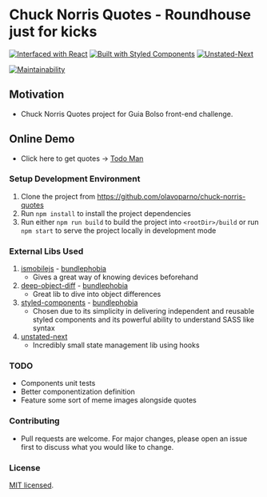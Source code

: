 # Chuck Norris Quotes - Roundhouse just for kicks

[![Interfaced with React](https://d2eip9sf3oo6c2.cloudfront.net/tags/images/000/000/026/square_128/react.png "Interfaced with React")](https://reactjs.org/)
[![Built with Styled Components](https://jpoissonnier.gallerycdn.vsassets.io/extensions/jpoissonnier/vscode-styled-components/0.0.26/1553589418918/Microsoft.VisualStudio.Services.Icons.Default "Built with Styled Components")](https://styled-components.com/)
[![Unstated-Next](https://img.stackshare.io/service/10015/Screen_Shot_2018-12-07_at_10.23.58_AM.png "Unstated Next")](https://github.com/jamiebuilds/unstated-next/)

[![Maintainability](https://api.codeclimate.com/v1/badges/60025a70e05c9f133e0e/maintainability)](https://codeclimate.com/github/olavoparno/chuck-norris-quotes/maintainability)

## Motivation

- Chuck Norris Quotes project for Guia Bolso front-end challenge.

## Online Demo

- Click here to get quotes -> [Todo Man](https://roundhousekick.netlify.com/)

### Setup Development Environment

1. Clone the project from https://github.com/olavoparno/chuck-norris-quotes
2. Run `npm install` to install the project dependencies
3. Run either `npm run build` to build the project into `<rootDir>/build` or run `npm start` to serve the project locally in development mode

### External Libs Used

1. [ismobilejs](https://github.com/kaimallea/isMobile) - [bundlephobia](https://bundlephobia.com/result?p=ismobilejs@1.0.3)
   - Gives a great way of knowing devices beforehand
2. [deep-object-diff](https://github.com/mattphillips/deep-object-diff) - [bundlephobia](https://bundlephobia.com/result?p=deep-object-diff@1.1.0)
   - Great lib to dive into object differences
3. [styled-components](https://github.com/styled-components/styled-components) - [bundlephobia](https://bundlephobia.com/result?p=styled-components@4.4.1)
   - Chosen due to its simplicity in delivering independent and reusable styled components and its powerful ability to understand SASS like syntax
4. [unstated-next](https://github.com/jamiebuilds/unstated-next/)
   - Incredibly small state management lib using hooks

### TODO

- Components unit tests
- Better componentization definition
- Feature some sort of meme images alongside quotes

### Contributing

- Pull requests are welcome. For major changes, please open an issue first to discuss what you would like to change.

### License

[MIT licensed](./LICENSE).
